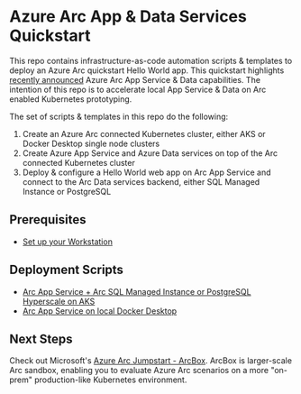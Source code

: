 # Azure Arc App & Data Services Quickstart
This repo contains infrastructure-as-code automation scripts & templates to deploy an Azure Arc quickstart Hello World app. This quickstart highlights [recently announced](https://azure.microsoft.com/en-us/updates/public-preview-run-app-service-on-kubernetes-or-anywhere-with-azure-arc/) Azure Arc App Service & Data capabilities. The intention of this repo is to accelerate local App Service & Data on Arc enabled Kubernetes prototyping.

The set of scripts & templates in this repo do the following:
1. Create an Azure Arc connected Kubernetes cluster, either AKS or Docker Desktop single node clusters
1. Create Azure App Service and Azure Data services on top of the Arc connected Kubernetes cluster
1. Deploy & configure a Hello World web app on Arc App Service and connect to the Arc Data services backend, either SQL Managed Instance or PostgreSQL

## Prerequisites

- [Set up your Workstation](prerequisites.md)

## Deployment Scripts

- [Arc App Service + Arc SQL Managed Instance or PostgreSQL Hyperscale on AKS](deploying-arc-aks.md)
- [Arc App Service on local Docker Desktop](deploying-arc-appservice-ddk8s.md)

## Next Steps
Check out Microsoft's [Azure Arc Jumpstart - ArcBox](https://azurearcjumpstart.io/azure_jumpstart_arcbox/). ArcBox is larger-scale Arc sandbox, enabling you to evaluate Azure Arc scenarios on a more "on-prem" production-like Kubernetes environment.
